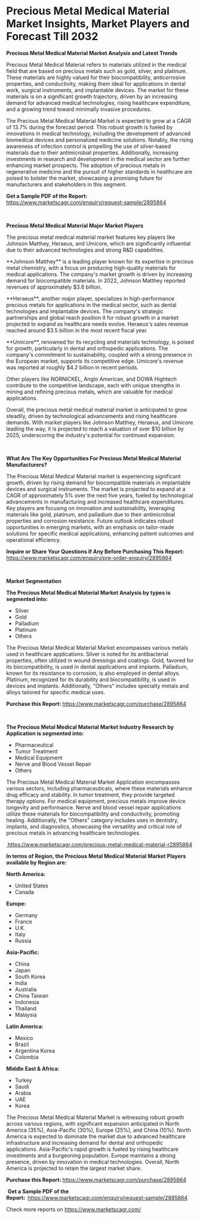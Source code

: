 <p><h1>Precious Metal Medical Material Market Insights, Market Players and Forecast Till 2032</h1></p><p><strong>Precious Metal Medical Material Market Analysis and Latest Trends</strong></p>
<p><p>Precious Metal Medical Material refers to materials utilized in the medical field that are based on precious metals such as gold, silver, and platinum. These materials are highly valued for their biocompatibility, anticorrosive properties, and conductivity, making them ideal for applications in dental work, surgical instruments, and implantable devices. The market for these materials is on a significant growth trajectory, driven by an increasing demand for advanced medical technologies, rising healthcare expenditure, and a growing trend toward minimally invasive procedures.</p><p>The Precious Metal Medical Material Market is expected to grow at a CAGR of 13.7% during the forecast period. This robust growth is fueled by innovations in medical technology, including the development of advanced biomedical devices and personalized medicine solutions. Notably, the rising awareness of infection control is propelling the use of silver-based materials due to their antimicrobial properties. Additionally, increasing investments in research and development in the medical sector are further enhancing market prospects. The adoption of precious metals in regenerative medicine and the pursuit of higher standards in healthcare are poised to bolster the market, showcasing a promising future for manufacturers and stakeholders in this segment.</p></p>
<p><strong>Get a Sample PDF of the Report:&nbsp;</strong> <a href="https://www.marketscagr.com/enquiry/request-sample/2895864?utm_campaign=3189&utm_medium=2&utm_source=Github&utm_content=ia&utm_term=15032025&utm_id=precious-metal-medical-material">https://www.marketscagr.com/enquiry/request-sample/2895864</a></p>
<p>&nbsp;</p>
<p><strong>Precious Metal Medical Material Major Market Players</strong></p>
<p><p>The precious metal medical material market features key players like Johnson Matthey, Heraeus, and Umicore, which are significantly influential due to their advanced technologies and strong R&D capabilities. </p><p>**Johnson Matthey** is a leading player known for its expertise in precious metal chemistry, with a focus on producing high-quality materials for medical applications. The company's market growth is driven by increasing demand for biocompatible materials. In 2022, Johnson Matthey reported revenues of approximately $3.6 billion.</p><p>**Heraeus**, another major player, specializes in high-performance precious metals for applications in the medical sector, such as dental technologies and implantable devices. The company's strategic partnerships and global reach position it for robust growth in a market projected to expand as healthcare needs evolve. Heraeus's sales revenue reached around $3.5 billion in the most recent fiscal year.</p><p>**Umicore**, renowned for its recycling and materials technology, is poised for growth, particularly in dental and orthopedic applications. The company's commitment to sustainability, coupled with a strong presence in the European market, supports its competitive edge. Umicore's revenue was reported at roughly $4.2 billion in recent periods.</p><p>Other players like NORNICKEL, Anglo American, and DOWA Hightech contribute to the competitive landscape, each with unique strengths in mining and refining precious metals, which are valuable for medical applications. </p><p>Overall, the precious metal medical material market is anticipated to grow steadily, driven by technological advancements and rising healthcare demands. With market players like Johnson Matthey, Heraeus, and Umicore leading the way, it is projected to reach a valuation of over $10 billion by 2025, underscoring the industry's potential for continued expansion.</p></p>
<p>&nbsp;</p>
<p><strong>What Are The Key Opportunities For Precious Metal Medical Material Manufacturers?</strong></p>
<p><p>The Precious Metal Medical Material market is experiencing significant growth, driven by rising demand for biocompatible materials in implantable devices and surgical instruments. The market is projected to expand at a CAGR of approximately 5% over the next five years, fueled by technological advancements in manufacturing and increased healthcare expenditures. Key players are focusing on innovation and sustainability, leveraging materials like gold, platinum, and palladium due to their antimicrobial properties and corrosion resistance. Future outlook indicates robust opportunities in emerging markets, with an emphasis on tailor-made solutions for specific medical applications, enhancing patient outcomes and operational efficiency.</p></p>
<p><strong>Inquire or Share Your Questions If Any Before Purchasing This Report:</strong> <a href="https://www.marketscagr.com/enquiry/pre-order-enquiry/2895864?utm_campaign=3189&utm_medium=2&utm_source=Github&utm_content=ia&utm_term=15032025&utm_id=precious-metal-medical-material">https://www.marketscagr.com/enquiry/pre-order-enquiry/2895864</a></p>
<p>&nbsp;</p>
<p><strong>Market Segmentation</strong></p>
<p><strong>The Precious Metal Medical Material Market Analysis by types is segmented into:</strong></p>
<p><ul><li>Silver</li><li>Gold</li><li>Palladium</li><li>Platinum</li><li>Others</li></ul></p>
<p><p>The Precious Metal Medical Material Market encompasses various metals used in healthcare applications. Silver is noted for its antibacterial properties, often utilized in wound dressings and coatings. Gold, favored for its biocompatibility, is used in dental applications and implants. Palladium, known for its resistance to corrosion, is also employed in dental alloys. Platinum, recognized for its durability and biocompatibility, is used in devices and implants. Additionally, "Others" includes specialty metals and alloys tailored for specific medical uses.</p></p>
<p><strong>Purchase this Report:&nbsp;</strong><a href="https://www.marketscagr.com/purchase/2895864?utm_campaign=3189&utm_medium=2&utm_source=Github&utm_content=ia&utm_term=15032025&utm_id=precious-metal-medical-material">https://www.marketscagr.com/purchase/2895864</a></p>
<p>&nbsp;</p>
<p><strong>The Precious Metal Medical Material Market Industry Research by Application is segmented into:</strong></p>
<p><ul><li>Pharmaceutical</li><li>Tumor Treatment</li><li>Medical Equipment</li><li>Nerve and Blood Vessel Repair</li><li>Others</li></ul></p>
<p><p>The Precious Metal Medical Material Market Application encompasses various sectors, including pharmaceuticals, where these materials enhance drug efficacy and stability. In tumor treatment, they provide targeted therapy options. For medical equipment, precious metals improve device longevity and performance. Nerve and blood vessel repair applications utilize these materials for biocompatibility and conductivity, promoting healing. Additionally, the "Others" category includes uses in dentistry, implants, and diagnostics, showcasing the versatility and critical role of precious metals in advancing healthcare technologies.</p></p>
<p><a href="https://www.marketscagr.com/precious-metal-medical-material-r2895864?utm_campaign=3189&utm_medium=2&utm_source=Github&utm_content=ia&utm_term=15032025&utm_id=precious-metal-medical-material">&nbsp;https://www.marketscagr.com/precious-metal-medical-material-r2895864</a></p>
<p><strong>In terms of Region, the Precious Metal Medical Material Market Players available by Region are:</strong></p>
<p>
    <p> <strong> North America: </strong>
        <ul>
            <li>United States</li>
            <li>Canada</li>
        </ul>
        </p> 
    <p> <strong> Europe: </strong>
        <ul>
            <li>Germany</li>
            <li>France</li>
            <li>U.K.</li>
            <li>Italy</li>
            <li>Russia</li>
        </ul>
        </p> 
    <p> <strong> Asia-Pacific: </strong>
        <ul>
            <li>China</li>
            <li>Japan</li>
            <li>South Korea</li>
            <li>India</li>
            <li>Australia</li>
            <li>China Taiwan</li>
            <li>Indonesia</li>
            <li>Thailand</li>
            <li>Malaysia</li>
        </ul>
        </p> 
    <p> <strong> Latin America: </strong>
        <ul>
            <li>Mexico</li>
            <li>Brazil</li>
            <li>Argentina Korea</li>
            <li>Colombia</li>
        </ul>
        </p> 
    <p> <strong> Middle East & Africa: </strong>
        <ul>
            <li>Turkey</li>
            <li>Saudi</li>
            <li>Arabia</li>
            <li>UAE</li>
            <li>Korea</li>
        </ul>
    </p>
    </p>
<p><p>The Precious Metal Medical Material Market is witnessing robust growth across various regions, with significant expansion anticipated in North America (35%), Asia-Pacific (30%), Europe (25%), and China (10%). North America is expected to dominate the market due to advanced healthcare infrastructure and increasing demand for dental and orthopedic applications. Asia-Pacific's rapid growth is fueled by rising healthcare investments and a burgeoning population. Europe maintains a strong presence, driven by innovation in medical technologies. Overall, North America is projected to retain the largest market share.</p></p>
<p><strong>Purchase this Report: </strong><a href="https://www.marketscagr.com/purchase/2895864?utm_campaign=3189&utm_medium=2&utm_source=Github&utm_content=ia&utm_term=15032025&utm_id=precious-metal-medical-material">https://www.marketscagr.com/purchase/2895864</a></p>
<p>&nbsp;<strong>Get a Sample PDF of the Report:&nbsp;&nbsp;</strong><a href="https://www.marketscagr.com/enquiry/request-sample/2895864?utm_campaign=3189&utm_medium=2&utm_source=Github&utm_content=ia&utm_term=15032025&utm_id=precious-metal-medical-material">https://www.marketscagr.com/enquiry/request-sample/2895864</a></p>
<p><strong></strong></p>
<p>Check more reports on <a href="https://www.marketscagr.com/?utm_campaign=3189&utm_medium=2&utm_source=Github&utm_content=ia&utm_term=15032025&utm_id=precious-metal-medical-material">https://www.marketscagr.com/</a></p>